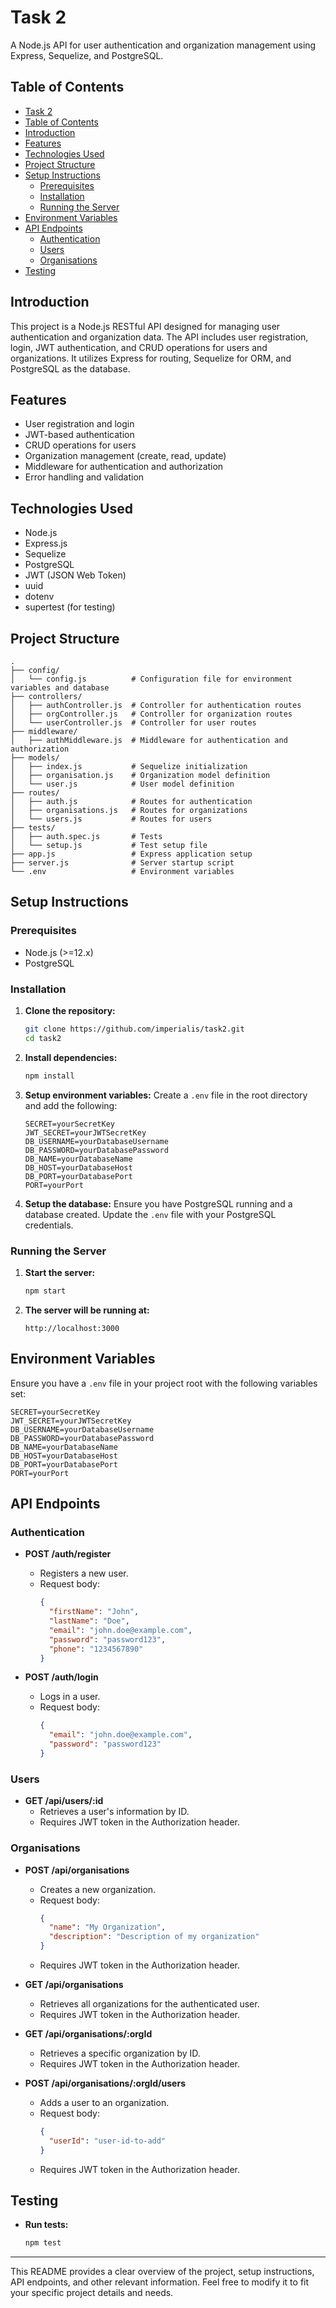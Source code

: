 # Task 2

A Node.js API for user authentication and organization management using Express, Sequelize, and PostgreSQL.

## Table of Contents

- [Task 2](#task-2)
- [Table of Contents](#table-of-contents)
- [Introduction](#introduction)
- [Features](#features)
- [Technologies Used](#technologies-used)
- [Project Structure](#project-structure)
- [Setup Instructions](#setup-instructions)
  - [Prerequisites](#prerequisites)
  - [Installation](#installation)
  - [Running the Server](#running-the-server)
- [Environment Variables](#environment-variables)
- [API Endpoints](#api-endpoints)
  - [Authentication](#authentication)
  - [Users](#users)
  - [Organisations](#organisations)
- [Testing](#testing)

## Introduction

This project is a Node.js RESTful API designed for managing user authentication and organization data. The API includes user registration, login, JWT authentication, and CRUD operations for users and organizations. It utilizes Express for routing, Sequelize for ORM, and PostgreSQL as the database.

## Features

- User registration and login
- JWT-based authentication
- CRUD operations for users
- Organization management (create, read, update)
- Middleware for authentication and authorization
- Error handling and validation

## Technologies Used

- Node.js
- Express.js
- Sequelize
- PostgreSQL
- JWT (JSON Web Token)
- uuid
- dotenv
- supertest (for testing)

## Project Structure

```
.
├── config/
│   └── config.js          # Configuration file for environment variables and database
├── controllers/
│   ├── authController.js  # Controller for authentication routes
│   ├── orgController.js   # Controller for organization routes
│   └── userController.js  # Controller for user routes
├── middleware/
│   ├── authMiddleware.js  # Middleware for authentication and authorization
├── models/
│   ├── index.js           # Sequelize initialization
│   ├── organisation.js    # Organization model definition
│   └── user.js            # User model definition
├── routes/
│   ├── auth.js            # Routes for authentication
│   ├── organisations.js   # Routes for organizations
│   └── users.js           # Routes for users
├── tests/
│   ├── auth.spec.js       # Tests 
│   └── setup.js           # Test setup file
├── app.js                 # Express application setup
├── server.js              # Server startup script
└── .env                   # Environment variables
```

## Setup Instructions

### Prerequisites

- Node.js (>=12.x)
- PostgreSQL

### Installation

1. **Clone the repository:**
    ```sh
    git clone https://github.com/imperialis/task2.git
    cd task2
    ```

2. **Install dependencies:**
    ```sh
    npm install
    ```

3. **Setup environment variables:**
    Create a `.env` file in the root directory and add the following:
    ```plaintext
    SECRET=yourSecretKey
    JWT_SECRET=yourJWTSecretKey
    DB_USERNAME=yourDatabaseUsername
    DB_PASSWORD=yourDatabasePassword
    DB_NAME=yourDatabaseName
    DB_HOST=yourDatabaseHost
    DB_PORT=yourDatabasePort
    PORT=yourPort
    ```

4. **Setup the database:**
    Ensure you have PostgreSQL running and a database created. Update the `.env` file with your PostgreSQL credentials.

### Running the Server

1. **Start the server:**
    ```sh
    npm start
    ```

2. **The server will be running at:**
    ```
    http://localhost:3000
    ```

## Environment Variables

Ensure you have a `.env` file in your project root with the following variables set:

```plaintext
SECRET=yourSecretKey
JWT_SECRET=yourJWTSecretKey
DB_USERNAME=yourDatabaseUsername
DB_PASSWORD=yourDatabasePassword
DB_NAME=yourDatabaseName
DB_HOST=yourDatabaseHost
DB_PORT=yourDatabasePort
PORT=yourPort
```

## API Endpoints

### Authentication

- **POST /auth/register**
  - Registers a new user.
  - Request body:
    ```json
    {
      "firstName": "John",
      "lastName": "Doe",
      "email": "john.doe@example.com",
      "password": "password123",
      "phone": "1234567890"
    }
    ```

- **POST /auth/login**
  - Logs in a user.
  - Request body:
    ```json
    {
      "email": "john.doe@example.com",
      "password": "password123"
    }
    ```

### Users

- **GET /api/users/:id**
  - Retrieves a user's information by ID.
  - Requires JWT token in the Authorization header.

### Organisations

- **POST /api/organisations**
  - Creates a new organization.
  - Request body:
    ```json
    {
      "name": "My Organization",
      "description": "Description of my organization"
    }
    ```
  - Requires JWT token in the Authorization header.

- **GET /api/organisations**
  - Retrieves all organizations for the authenticated user.
  - Requires JWT token in the Authorization header.

- **GET /api/organisations/:orgId**
  - Retrieves a specific organization by ID.
  - Requires JWT token in the Authorization header.

- **POST /api/organisations/:orgId/users**
  - Adds a user to an organization.
  - Request body:
    ```json
    {
      "userId": "user-id-to-add"
    }
    ```
  - Requires JWT token in the Authorization header.

## Testing

- **Run tests:**
    ```sh
    npm test
    ```

---

This README provides a clear overview of the project, setup instructions, API endpoints, and other relevant information. Feel free to modify it to fit your specific project details and needs.
